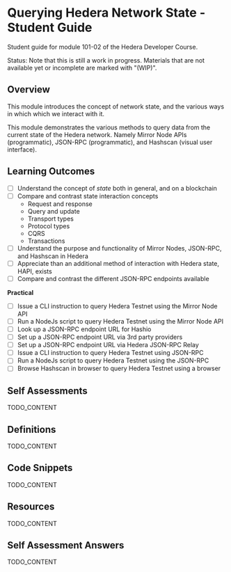 # Querying Hedera Network State - Student Guide

Student guide for module 101-02 of the Hedera Developer Course.

Status: Note that this is still a work in progress.
Materials that are not available yet or incomplete are marked with "(WIP)".

## Overview

This module introduces the concept of network state,
and the various ways in which which we interact with it.

This module demonstrates the various methods to
query data from the current state of the Hedera network.
Namely Mirror Node APIs (programmatic),
JSON-RPC (programmatic), and
Hashscan (visual user interface).

## Learning Outcomes

- [ ] Understand the concept of *state* both in general, and on a blockchain
- [ ] Compare and contrast state interaction concepts
  - Request and response
  - Query and update
  - Transport types
  - Protocol types
  - CQRS
  - Transactions
- [ ] Understand the purpose and functionality of Mirror Nodes, JSON-RPC, and Hashscan in Hedera
- [ ] Appreciate than an additional method of interaction with Hedera state, HAPI, exists
- [ ] Compare and contrast the different JSON-RPC endpoints available

**Practical**

- [ ] Issue a CLI instruction to query Hedera Testnet using the Mirror Node API
- [ ] Run a NodeJs script to query Hedera Testnet using the Mirror Node API
- [ ] Look up a JSON-RPC endpoint URL for Hashio
- [ ] Set up a JSON-RPC endpoint URL via 3rd party providers
- [ ] Set up a JSON-RPC endpoint URL via Hedera JSON-RPC Relay
- [ ] Issue a CLI instruction to query Hedera Testnet using JSON-RPC
- [ ] Run a NodeJs script to query Hedera Testnet using the JSON-RPC
- [ ] Browse Hashscan in browser to query Hedera Testnet using a browser

## Self Assessments

TODO_CONTENT

## Definitions

TODO_CONTENT

## Code Snippets

TODO_CONTENT

## Resources

TODO_CONTENT

## Self Assessment Answers

TODO_CONTENT

